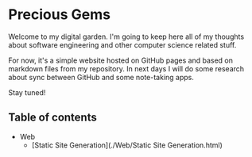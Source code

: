 # Precious Gems

Welcome to my digital garden. I'm going to keep here all of my thoughts about software engineering and other computer science related stuff.

For now, it's a simple website hosted on GitHub pages and based on markdown files from my repository. In next days I will do some research about sync between GitHub and some note-taking apps.

Stay tuned!

## Table of contents

- Web
  - [Static Site Generation](./Web/Static Site Generation.html)
